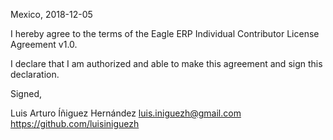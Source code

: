 Mexico, 2018-12-05

I hereby agree to the terms of the Eagle ERP Individual Contributor License
Agreement v1.0.

I declare that I am authorized and able to make this agreement and sign this
declaration.

Signed,

Luis Arturo Íñiguez Hernández luis.iniguezh@gmail.com https://github.com/luisiniguezh
